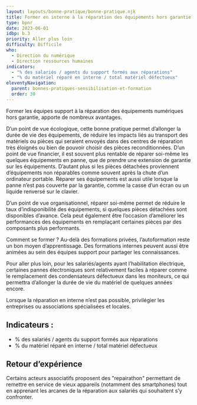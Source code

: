 ```yaml
---
layout: layouts/bonne-pratique/bonne-pratique.njk
title: Former en interne à la réparation des équipements hors garantie 
type: bpnr
date: 2023-06-01
idbp: b.3
priority: Aller plus loin
difficulty: Difficile
who:
  - Direction du numérique 
  - Direction ressources humaines
indicators:
  - "% des salariés / agents du support formés aux réparations"
  - "% du matériel réparé en interne / total matériel défectueux"
eleventyNavigation:
  parent: bonnes-pratiques-sensibilisation-et-formation
  order: 30
---
```


Former les équipes support à la réparation des équipements numériques hors garantie, apporte de nombreux avantages.

D’un point de vue écologique, cette bonne pratique permet d’allonger la durée de vie des équipements, de réduire les impacts liés au transport des matériels ou pièces qui seraient envoyés dans des centres de réparation très éloignés ou bien de pouvoir choisir des pièces reconditionnées. D’un point de vue financier, il est souvent plus rentable de réparer soi-même les quelques équipements en panne, que de prendre une extension de garantie sur les équipements. D’autant plus si les pièces détachées proviennent d’équipements non réparables comme souvent après la chute d’un ordinateur portable. Réparer ses équipements est aussi utile lorsque la panne n’est pas couverte par la garantie, comme la casse d’un écran ou un liquide renversé sur le clavier.

D’un point de vue organisationnel, réparer soi-même permet de réduire le taux d’indisponibilité des équipements, si quelques pièces détachées sont disponibles d’avance. Cela peut également être l’occasion d’améliorer les performances des équipements en remplaçant certaines pièces par des composants plus performants.

Comment se former ? Au-delà des formations privées, l’autoformation reste un bon moyen d’apprentissage. Des formations internes peuvent aussi être animées au sein des équipes support pour partager les connaissances.

Pour aller plus loin, pour les salariés/agents ayant l’habilitation électrique, certaines pannes électroniques sont relativement faciles à réparer comme le remplacement des condensateurs défectueux dans les moniteurs, ce qui permettra d’allonger la durée de vie du matériel de quelques années encore.

Lorsque la réparation en interne n’est pas possible, privilégier les entreprises ou associations spécialisées et locales.

## Indicateurs :
*	% des salariés / agents du support formés aux réparations
*	% du matériel réparé en interne / total matériel défectueux

## Retour d’expérience
Certains acteurs associatifs proposent des "repairathon" permettant de remettre en service de vieux appareils (notamment des smartphones) tout en apprenant les arcanes de la réparation aux salariés qui souhaitent s’y confronter.

